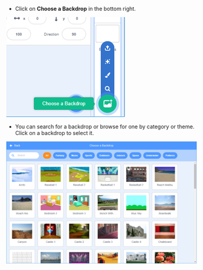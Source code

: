 + Click on **Choose a Backdrop** in the bottom right.

![captură de ecran](images/stage-choose.png)

+ You can search for a backdrop or browse for one by category or theme. Click on a backdrop to select it.

![captură de ecran](images/backdrop.png)